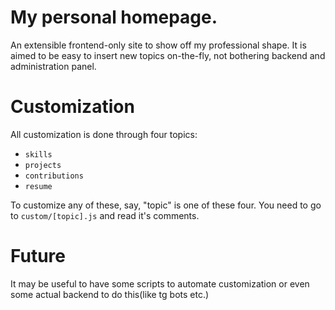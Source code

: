 # My personal homepage.

An extensible frontend-only site to show off my professional shape. It is aimed to be easy to insert new topics on-the-fly, not bothering backend and administration panel.

# Customization 

All customization is done through four topics:

- `skills`
- `projects`
- `contributions`
- `resume`

To customize any of these, say, "topic" is one of these four. You need to go to `custom/[topic].js` and read it's comments.

# Future

It may be useful to have some scripts to automate customization or even some actual backend to do this(like tg bots etc.)
